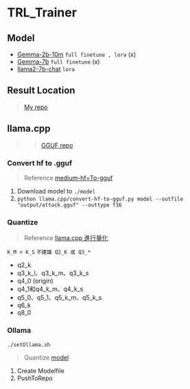 # TRL_Trainer

## Model

+ [Gemma-2b-10m](https://huggingface.co/mustafaaljadery/gemma-2B-10M) `full finetune , lora` (x)
+ [Gemma-7b](https://huggingface.co/google/gemma-7b) `full finetune` (x)
+ [llama2-7b-chat](https://huggingface.co/meta-llama/Llama-2-7b-chat-hf) `lora`

## Result Location

> [My repo](https://huggingface.co/Xcvddax)

## llama.cpp

>> [GGUF repo](https://huggingface.co/Xcvddax/llama2-chat-attck-gguf)

### Convert hf to .gguf

>Reference [medium-hf=To-gguf](https://medium.com/thedeephub/scaling-down-boosting-up-converting-microsoft-phi-2-to-gguf-format-for-compact-deployments-fb8ad84b2d87)

1. Download model to `./model`
2. `python llama.cpp/convert-hf-to-gguf.py model --outfile "output/attack.gguf" --outtype f16`

### Quantize

>Reference [llama.cpp 進行量化](https://medium.com/@NeroHin/%E5%B0%87-huggingface-%E6%A0%BC%E5%BC%8F%E6%A8%A1%E5%BC%8F%E8%BD%89%E6%8F%9B%E7%82%BA-gguf-%E4%BB%A5inx-text-bailong-instruct-7b-%E7%82%BA%E4%BE%8B-a2cfdd892cbc)

`K_M > K_S`
`不建議 Q2_K 或 Q3_*`

+ q2_k
+ q3_k_l、q3_k_m、q3_k_s
+ q4_0 (origin)
+ q4_1和q4_k_m、q4_k_s
+ q5_0、q5_1、q5_k_m、q5_k_s
+ q6_k
+ q8_0

### Ollama

`./setOllama.sh`

> Quantize [model](https://www.ollama.com/chih/llama-2-chat-attack)

1. Create Modelfile
1. PushToRepo
